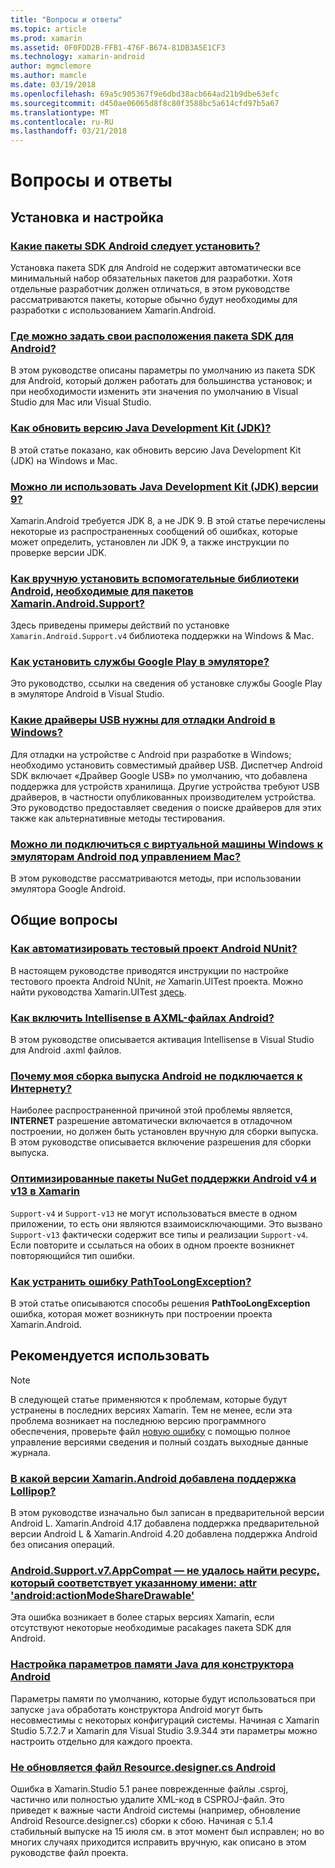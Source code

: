 ```yaml
---
title: "Вопросы и ответы"
ms.topic: article
ms.prod: xamarin
ms.assetid: 0F0FDD2B-FFB1-476F-B674-81DB3A5E1CF3
ms.technology: xamarin-android
author: mgmclemore
ms.author: mamcle
ms.date: 03/19/2018
ms.openlocfilehash: 69a5c905367f9e6dbd38acb664ad21b9dbe63efc
ms.sourcegitcommit: d450ae06065d8f8c80f3588bc5a614cfd97b5a67
ms.translationtype: MT
ms.contentlocale: ru-RU
ms.lasthandoff: 03/21/2018
---
```

# <a name="frequently-asked-questions"></a>Вопросы и ответы

## <a name="installation--setup"></a>Установка и настройка

### <a name="which-android-sdk-packages-should-i-installinstall-android-sdk-packagesmd"></a>[Какие пакеты SDK Android следует установить?](install-android-sdk-packages.md)

Установка пакета SDK для Android не содержит автоматически все минимальный набор обязательных пакетов для разработки. Хотя отдельные разработчик должен отличаться, в этом руководстве рассматриваются пакеты, которые обычно будут необходимы для разработки с использованием Xamarin.Android.

### <a name="where-can-i-set-my-android-sdk-locationsandroid-sdk-locationmd"></a>[Где можно задать свои расположения пакета SDK для Android?](android-sdk-location.md)

В этом руководстве описаны параметры по умолчанию из пакета SDK для Android, который должен работать для большинства установок; и при необходимости изменить эти значения по умолчанию в Visual Studio для Mac или Visual Studio.

### <a name="how-do-i-update-the-java-development-kit-jdk-versionupdate-jdkmd"></a>[Как обновить версию Java Development Kit (JDK)?](update-jdk.md)

В этой статье показано, как обновить версию Java Development Kit (JDK) на Windows и Mac.

### <a name="can-i-use-java-development-kit-jdk-version-9jdk9-errorsmd"></a>[Можно ли использовать Java Development Kit (JDK) версии 9?](jdk9-errors.md)

Xamarin.Android требуется JDK 8, а не JDK 9. В этой статье перечислены некоторые из распространенных сообщений об ошибках, которые может определить, установлен ли JDK 9, а также инструкции по проверке версии JDK.


### <a name="how-can-i-manually-install-the-android-support-libraries-required-by-the-xamarinandroidsupport-packagesinstall-android-support-librarymd"></a>[Как вручную установить вспомогательные библиотеки Android, необходимые для пакетов Xamarin.Android.Support?](install-android-support-library.md)

Здесь приведены примеры действий по установке `Xamarin.Android.Support.v4` библиотека поддержки на Windows & Mac.

### <a name="how-do-i-install-google-play-services-in-an-emulatorinstall-gpsmd"></a>[Как установить службы Google Play в эмуляторе?](install-gps.md)

Это руководство, ссылки на сведения об установке службы Google Play в эмуляторе Android в Visual Studio.

### <a name="what-usb-drivers-do-i-need-to-debug-android-on-windowsandroid-drivers-debug-windowsmd"></a>[Какие драйверы USB нужны для отладки Android в Windows?](android-drivers-debug-windows.md)

Для отладки на устройстве с Android при разработке в Windows; необходимо установить совместимый драйвер USB. Диспетчер Android SDK включает «Драйвер Google USB» по умолчанию, что добавлена поддержка для устройств хранилища.
Другие устройства требуют USB драйверов, в частности опубликованных производителем устройства. Это руководство предоставляет сведения о поиске драйверов для этих также как альтернативные методы тестирования.

### <a name="is-it-possible-to-connect-to-android-emulators-running-on-a-mac-from-a-windows-vmconnect-android-emulator-mac-windowsmd"></a>[Можно ли подключиться с виртуальной машины Windows к эмуляторам Android под управлением Mac?](connect-android-emulator-mac-windows.md)

В этом руководстве рассматриваются методы, при использовании эмулятора Google Android.

## <a name="general-questions"></a>Общие вопросы

### <a name="how-do-i-automate-an-android-nunit-test-projectautomate-android-nunit-testmd"></a>[Как автоматизировать тестовый проект Android NUnit?](automate-android-nunit-test.md)

В настоящем руководстве приводятся инструкции по настройке тестового проекта Android NUnit, _не_ Xamarin.UITest проекта. Можно найти руководства Xamarin.UITest [здесь](https://docs.microsoft.com/appcenter/test-cloud/preparing-for-upload/uitest).

### <a name="how-do-i-enable-intellisense-in-android-axml-filesenable-axml-intellisensemd"></a>[Как включить Intellisense в AXML-файлах Android?](enable-axml-intellisense.md)

В этом руководстве описывается активация Intellisense в Visual Studio для Android .axml файлов.

### <a name="why-cant-my-android-release-build-connect-to-the-internetandroid-internetmd"></a>[Почему моя сборка выпуска Android не подключается к Интернету?](android-internet.md)

Наиболее распространенной причиной этой проблемы является, **INTERNET** разрешение автоматически включается в отладочном построении, но должен быть установлен вручную для сборки выпуска. В этом руководстве описывается включение разрешения для сборки выпуска.

### <a name="smarter-xamarin-android-support-v4--v13-nuget-packagesandroid-support-v4v13-librariesmd"></a>[Оптимизированные пакеты NuGet поддержки Android v4 и v13 в Xamarin](android-support-v4v13-libraries.md)

`Support-v4` и `Support-v13` не могут использоваться вместе в одном приложении, то есть они являются взаимоисключающими. Это вызвано `Support-v13` фактически содержит все типы и реализации `Support-v4`. Если повторите и ссылаться на обоих в одном проекте возникнет повторяющийся тип ошибки.

### <a name="how-do-i-resolve-a-pathtoolongexception-errorpath-too-long-exceptionmd"></a>[Как устранить ошибку PathTooLongException?](path-too-long-exception.md)

В этой статье описываются способы решения **PathTooLongException** ошибка, которая может возникнуть при построении проекта Xamarin.Android.



## <a name="deprecated"></a>Рекомендуется использовать

> [!NOTE]
> В следующей статье применяются к проблемам, которые будут устранены в последних версиях Xamarin. Тем не менее, если эта проблема возникает на последнюю версию программного обеспечения, проверьте файл [новую ошибку](~/cross-platform/troubleshooting/questions/howto-file-bug.md) с помощью полное управление версиями сведения и полный создать выходные данные журнала.

### <a name="what-version-of-xamarinandroid-added-lollipop-supportxa-lollipopmd"></a>[В какой версии Xamarin.Android добавлена поддержка Lollipop?](xa-lollipop.md)

В этом руководстве изначально был записан в предварительной версии Android L. Xamarin.Android 4.17 добавлена поддержка предварительной версии Android L & Xamarin.Android 4.20 добавлена поддержка Android без описания операций.

### <a name="androidsupportv7appcompat---no-resource-found-that-matches-the-given-name-attr-androidactionmodesharedrawablemissing-action-mode-share-drawablemd"></a>[Android.Support.v7.AppCompat — не удалось найти ресурс, который соответствует указанному имени: attr 'android:actionModeShareDrawable'](missing-action-mode-share-drawable.md)

Эта ошибка возникает в более старых версиях Xamarin, если отсутствуют некоторые необходимые pacakages пакета SDK для Android.

### <a name="adjusting-java-memory-parameters-for-the-android-designerandroid-designer-java-memorymd"></a>[Настройка параметров памяти Java для конструктора Android](android-designer-java-memory.md)

Параметры памяти по умолчанию, которые будут использоваться при запуске `java` обработать конструктора Android могут быть несовместимы с некоторых конфигураций системы. Начиная с Xamarin Studio 5.7.2.7 и Xamarin для Visual Studio 3.9.344 эти параметры можно настроить отдельно для каждого проекта.

### <a name="my-android-resourcedesignercs-file-will-not-updateresource-designer-wont-updatemd"></a>[Не обновляется файл Resource.designer.cs Android](resource-designer-wont-update.md)

Ошибка в Xamarin.Studio 5.1 ранее поврежденные файлы .csproj, частично или полностью удалите XML-код в CSPROJ-файл. Это приведет к важные части Android системы (например, обновление Android Resource.designer.cs) сборки к сбою. Начиная с 5.1.4 стабильный выпуске на 15 июля см. в этот момент был исправлен; но во многих случаях приходится исправить вручную, как описано в этом руководстве файл проекта.




